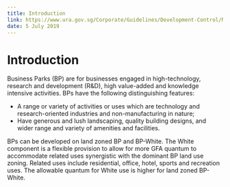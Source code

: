 ```yaml
---
title: Introduction
link: https://www.ura.gov.sg/Corporate/Guidelines/Development-Control/Non-Residential/Business-Park/Introduction
date: 5 July 2019
---
```


# Introduction

Business Parks (BP) are for businesses engaged in high-technology, research and development (R&D), high value-added and knowledge intensive activities. BPs have the following distinguishing features:

- A range or variety of activities or uses which are technology and research-oriented industries and non-manufacturing in nature;
- Have generous and lush landscaping, quality building designs, and wider range and variety of amenities and facilities.

BPs can be developed on land zoned BP and BP-White. The White component is a flexible provision to allow for more GFA quantum to accommodate related uses synergistic with the dominant BP land use zoning. Related uses include residential, office, hotel, sports and recreation uses. The allowable quantum for White use is higher for land zoned BP-White.


